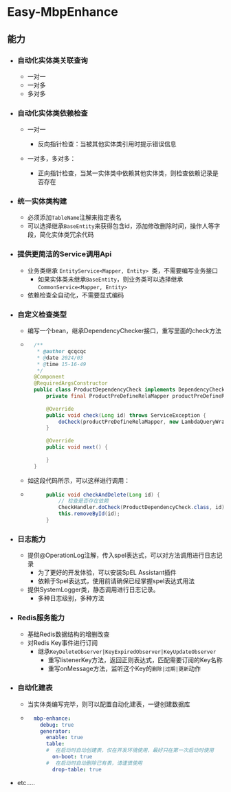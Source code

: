 # Easy-MbpEnhance

## 能力

- ### 自动化实体类关联查询

    - 一对一
    - 一对多
    - 多对多

    

- ### 自动化实体类依赖检查

    - 一对一

        - 反向指针检查：当被其他实体类引用时提示错误信息

    - 一对多，多对多：

        - 正向指针检查，当某一实体类中依赖其他实体类，则检查依赖记录是否存在

        

- ### 统一实体类构建

    - 必须添加`TableName`注解来指定表名
    - 可以选择继承`BaseEntity`来获得包含id，添加修改删除时间，操作人等字段，简化实体类冗余代码

    

- ### 提供更简洁的Service调用Api

    - 业务类继承 `EntityService<Mapper, Entity> `类，不需要编写业务接口
        - 如果实体类未继承`BaseEntity`，则业务类可以选择继承`CommonService<Mapper, Entity>`
    - 依赖检查全自动化，不需要显式编码



- ### 自定义检查类型

    - 编写一个bean，继承DependencyChecker接口，重写里面的check方法

    - ```java
        /**
         * @author qcqcqc
         * @date 2024/03
         * @time 15-16-49
         */
        @Component
        @RequiredArgsConstructor
        public class ProductDependencyCheck implements DependencyChecker {
            private final ProductPreDefineRelaMapper productPreDefineRelaMapper;
        
            @Override
            public void check(Long id) throws ServiceException {
                doCheck(productPreDefineRelaMapper, new LambdaQueryWrapper<ProductPreDefineRela>().eq(ProductPreDefineRela::getProductId, id), "该商品存在于套装模板中");
            }
        
            @Override
            public void next() {
        
            }
        }
        ```

    - 如这段代码所示，可以这样进行调用：

    - ```java
            public void checkAndDelete(Long id) {
                // 检查是否存在依赖
                CheckHandler.doCheck(ProductDependencyCheck.class, id);
                this.removeById(id);
            }
        ```



- ### 日志能力

    - 提供@OperationLog注解，传入spel表达式，可以对方法调用进行日志记录
        - 为了更好的开发体验，可以安装SpEL Assistant插件
        - 依赖于Spel表达式，使用前请确保已经掌握spel表达式用法
    - 提供SystemLogger类，静态调用进行日志记录。
        - 多种日志级别，多种方法



- ### Redis服务能力

    - 基础Redis数据结构的增删改查
    - 对Redis Key事件进行订阅
        - 继承`KeyDeleteObserver|KeyExpiredObserver|KeyUpdateObserver`
            - 重写listenerKey方法，返回正则表达式，匹配需要订阅的Key名称
            - 重写onMessage方法，监听这个Key的`删除|过期|更新`动作

    

- ### 自动化建表

    - 当实体类编写完毕，则可以配置自动化建表，一键创建数据库

    - ```yaml
        mbp-enhance:
          debug: true
          generator:
            enable: true
            table:
            #  在启动时自动创建表，仅在开发环境使用，最好只在第一次启动时使用
              on-boot: true
            #  在启动时自动删除已有表，请谨慎使用
              drop-table: true
        ```

- etc.....


